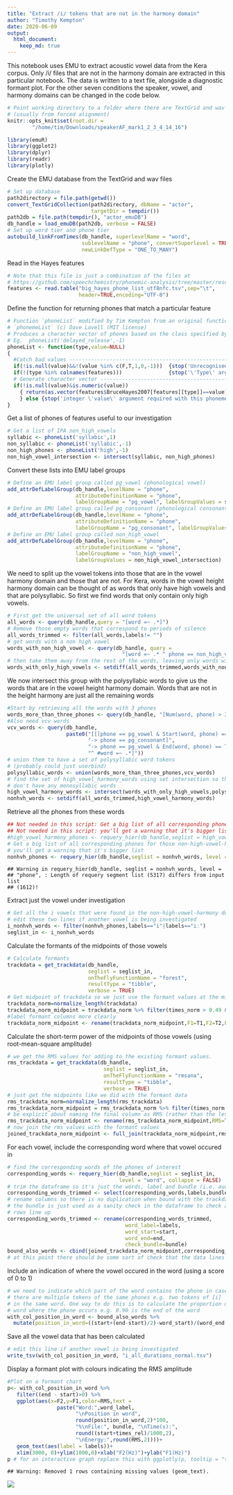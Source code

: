```yaml
---
title: "Extract /i/ tokens that are not in the harmony domain"
author: "Timothy Kempton"
date: 2020-06-09
output: 
  html_document:
    keep_md: true
---
```

This notebook uses EMU to extract acoustic vowel data from the Kera corpus. 
Only /i/ files that are not in the harmony domain are extracted in this 
particular notebook. The data is written to a text file, alongside a diagnostic
formant plot. For the other seven conditions the speaker, vowel, and harmony 
domains can be changed in the code below. 


```r
# Point working directory to a folder where there are TextGrid and wav files 
# (usually from forced alignment)
knitr::opts_knit$set(root.dir = 
        "/home/tim/Downloads/speakerAF_mark1_2_3_4_14_16")
```


```r
library(emuR)
library(ggplot2)
library(dplyr)
library(readr)
library(plotly)
```
Create the EMU database from the TextGrid and wav files

```r
# Set up database
path2directory = file.path(getwd())
convert_TextGridCollection(path2directory, dbName = "actor", 
                           targetDir = tempdir())
path2db = file.path(tempdir(), "actor_emuDB")
db_handle = load_emuDB(path2db, verbose = FALSE)
# Set up word tier and phone tier
autobuild_linkFromTimes(db_handle, superlevelName = "word", 
                        sublevelName = "phone", convertSuperlevel = TRUE,
                        newLinkDefType = "ONE_TO_MANY")
```
Read in the Hayes features

```r
# Note that this file is just a combination of the files at
# https://github.com/speechchemistry/phonemic-analysis/tree/master/resources/common
features <- read.table("big_hayes_phone_list_utf8nfc.tsv",sep="\t", 
                       header=TRUE,encoding="UTF-8")
```

Define the function for returning phones that match a particular feature

```r
# Function `phoneList` modified by Tim Kempton from an original function 
# `phonemeList` (c) Dave Lovell (MIT license) 
# Produces a character vector of phones based on the class specified by the input which is a string
# Eg.  phoneList('delayed_release',-1)
phoneList <- function(type,value=NULL)
{
  #Catch bad values ----------------------------------------------------------------------
  if(!is.null(value)&&!(value %in% c(F,T,1,0,-1)))  {stop('Unrecognised \'value\' argument (should be T/F or [-1:1])')}
  if(!(type %in% colnames(features)))               {stop('\'Type\' argument not in colnames(features)')}
  # Generate character vector ------------------------------------------------------------
  if(!is.null(value)&is.numeric(value))
    { return(as.vector(features$BruceHayes2007[features[[type]]==value]))
    } else {stop('integer \'value\' argument required with this phoneme type')}
}
```
Get a list of phones of features useful to our investigation

```r
# Get a list of IPA non_high_vowels
syllabic <- phoneList('syllabic',1)
non_syllabic <- phoneList('syllabic',-1)
non_high_phones <- phoneList('high',-1)
non_high_vowel_intersection <- intersect(syllabic, non_high_phones)
```
Convert these lists into EMU label groups 

```r
# Define an EMU label group called pg_vowel (phonological vowel)
add_attrDefLabelGroup(db_handle,levelName = "phone",
                      attributeDefinitionName = "phone",
                      labelGroupName = "pg_vowel", labelGroupValues = syllabic)
# Define an EMU label group called pg_consonant (phonological consonant)
add_attrDefLabelGroup(db_handle,levelName = "phone",
                      attributeDefinitionName = "phone",
                      labelGroupName = "pg_consonant", labelGroupValues = non_syllabic)
# Define an EMU label group called non_high_vowel
add_attrDefLabelGroup(db_handle,levelName = "phone",
                      attributeDefinitionName = "phone",
                      labelGroupName = "non_high_vowel", 
                      labelGroupValues = non_high_vowel_intersection)
```
We need to split up the vowel tokens into those that are in the vowel harmony 
domain and those that are not. For Kera, words in the vowel height harmony 
domain can be thought of as words that only have high vowels and that are 
polysyllabic. So first we find words that only contain only high vowels.

```r
# First get the universal set of all word tokens
all_words <- query(db_handle,query = "[word =~ .*]")
# Remove those empty words that correspond to periods of silence
all_words_trimmed <- filter(all_words,labels!= "")
# get words with a non high vowel
words_with_non_high_vowel <- query(db_handle, query = 
                                     "[word =~ .* ^ phone == non_high_vowel]")
# then take them away from the rest of the words, leaving only words with high_vowels
words_with_only_high_vowels <- setdiff(all_words_trimmed,words_with_non_high_vowel)
```
We now intersect this group with the polysyllabic words to give us the words 
that are in the vowel height harmony domain. Words that are not in the height
harmony are just all the remaining words

```r
#Start by retrieving all the words with 3 phones
words_more_than_three_phones <- query(db_handle, "[Num(word, phone) > 3]")
#Also need vcv words
vcv_words <- query(db_handle, 
                   paste0("[[[phone == pg_vowel & Start(word, phone) == TRUE ",
                          "-> phone == pg_consonant]", 
                          "-> phone == pg_vowel & End(word, phone) == TRUE] ",
                          "^ #word =~ .*]"))
# union them to have a set of polysyllabic word tokens 
# (probably could just userbind)
polysyllabic_words <- union(words_more_than_three_phones,vcv_words)
# find the set of high_vowel_harmony_words using set intersection so that we 
# don't have any monosyllabic words
high_vowel_harmony_words <- intersect(words_with_only_high_vowels,polysyllabic_words)
nonhvh_words <- setdiff(all_words_trimmed,high_vowel_harmony_words)
```
Retrieve all the phones from these words

```r
## Not needed in this script: Get a big list of all corresponding phones for those high vowel harmony words 
## Not needed in this script: you'll get a warning that it's bigger list
#high_vowel_harmony_phones <- requery_hier(db_handle,seglist = high_vowel_harmony_words, level = "phone", collapse = FALSE)
# Get a big list of all corresponding phones for those non-high-vowel-harmony words 
# you'll get a warning that it's bigger list
nonhvh_phones <- requery_hier(db_handle,seglist = nonhvh_words, level = "phone", collapse = FALSE)
```

```
## Warning in requery_hier(db_handle, seglist = nonhvh_words, level =
## "phone", : Length of requery segment list (5317) differs from input list
## (1612)!
```
Extract just the vowel under investigation

```r
# Get all the i vowels that were found in the non-high-vowel-harmony domain
# edit these two lines if another vowel is being investigated
i_nonhvh_words <- filter(nonhvh_phones,labels=="i"|labels=="iː")
seglist_in <- i_nonhvh_words
```
Calculate the formants of the midpoints of those vowels

```r
# Calculate formants
trackdata = get_trackdata(db_handle,
                          seglist = seglist_in,
                          onTheFlyFunctionName = "forest",
                          resultType = "tibble",
                          verbose = TRUE)
# Get midpoint of trackdata so we just use the formant values at the midpoint
trackdata_norm=normalize_length(trackdata)
trackdata_norm_midpoint = trackdata_norm %>% filter(times_norm > 0.49 & times_norm < 0.51)
#label formant columns more clearly
trackdata_norm_midpoint <- rename(trackdata_norm_midpoint,F1=T1,F2=T2,F3=T3,F4=T4)
```
Calculate the short-term power of the midpoints of those vowels (using 
root-mean-square amplitude)

```r
# we get the RMS values for adding to the existing formant values.
rms_trackdata = get_trackdata(db_handle,
                               seglist = seglist_in,
                               onTheFlyFunctionName = "rmsana",
                               resultType = "tibble",
                               verbose = TRUE)
# just get the midpoints like we did with the formant data
rms_trackdata_norm=normalize_length(rms_trackdata)
rms_trackdata_norm_midpoint = rms_trackdata_norm %>% filter(times_norm > 0.49 & times_norm < 0.51)
# be explicit about naming the final column as RMS (rather than the less descriptive "T1")
rms_trackdata_norm_midpoint <- rename(rms_trackdata_norm_midpoint,RMS=T1)
# now join the rms values with the formant values
joined_trackdata_norm_midpoint <- full_join(trackdata_norm_midpoint,rms_trackdata_norm_midpoint)
```
For each vowel, include the corresponding word where that vowel occured in

```r
# find the corresponding words of the phones of interest
corresponding_words <- requery_hier(db_handle,seglist = seglist_in, 
                                    level = "word", collapse = FALSE)
# trim the dataframe so it's just the words, label and bundle (i.e. audio filename)
corresponding_words_trimmed <- select(corresponding_words,labels,bundle,start,end)
# rename columns so there is no duplication when bound with the trackdata
# the bundle is just used as a sanity check in the dataframe to check all
# rows line up
corresponding_words_trimmed <- rename(corresponding_words_trimmed,
                                      word_label=labels,
                                      word_start=start,
                                      word_end=end,
                                      check_bundle=bundle)
bound_also_words <- cbind(joined_trackdata_norm_midpoint,corresponding_words_trimmed)
# at this point there should be some sort of check that the data lines up
```
Include an indication of where the vowel occured in the word (using a score of 
0 to 1)

```r
# we need to indicate which part of the word contains the phone in case
# there are multiple tokens of the same phones e.g. two tokens of [i]
# in the same word. One way to do this is to calculate the proportion of the
# word where the phone occurs e.g. 0.90 is the end of the word
with_col_position_in_word <- bound_also_words %>%
  mutate(position_in_word=((start+(end-start)/2)-word_start)/(word_end-word_start))
```
Save all the vowel data that has been calculated

```r
# edit this line if another vowel is being investigated
write_tsv(with_col_position_in_word, "i_all_durations_normal.tsv")
```
Display a formant plot with colours indicating the RMS amplitude

```r
#Plot on a formant chart
p<- with_col_position_in_word %>%
   filter((end - start)>0) %>%
   ggplot(aes(x=F2,y=F1,color=RMS,text = 
                paste("Word:",word_label,
                      "\nPosition in word",
                      round(position_in_word,2)*100,
                      "%\nFile:", bundle, "\nTime(s):",
                      round((start+times_rel)/1000,2),
                      "\nEnergy:",round(RMS,2))))+
   geom_text(aes(label = labels))+
   xlim(3000, 0)+ylim(1000,0)+xlab("F2(Hz)")+ylab("F1(Hz)")
p # for an interactive graph replace this with ggplotly(p, tooltip = "text") 
```

```
## Warning: Removed 1 rows containing missing values (geom_text).
```

![](extract_i_in_normal_domain_files/figure-html/unnamed-chunk-16-1.png)<!-- -->
